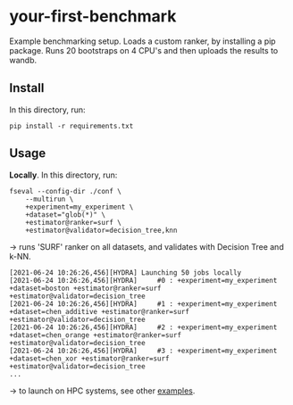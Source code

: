 # your-first-benchmark

Example benchmarking setup. Loads a custom ranker, by installing a pip package. Runs 20 bootstraps on 4 CPU's and then uploads the results to wandb.

## Install

In this directory, run:

```text
pip install -r requirements.txt
```

## Usage

**Locally**. In this directory, run:

```text
fseval --config-dir ./conf \
    --multirun \
    +experiment=my_experiment \
    +dataset="glob(*)" \
    +estimator@ranker=surf \
    +estimator@validator=decision_tree,knn
```

→ runs 'SURF' ranker on all datasets, and validates with Decision Tree and k-NN.

```text
[2021-06-24 10:26:26,456][HYDRA] Launching 50 jobs locally
[2021-06-24 10:26:26,456][HYDRA]     #0 : +experiment=my_experiment +dataset=boston +estimator@ranker=surf +estimator@validator=decision_tree
[2021-06-24 10:26:26,456][HYDRA]     #1 : +experiment=my_experiment +dataset=chen_additive +estimator@ranker=surf +estimator@validator=decision_tree
[2021-06-24 10:26:26,456][HYDRA]     #2 : +experiment=my_experiment +dataset=chen_orange +estimator@ranker=surf +estimator@validator=decision_tree
[2021-06-24 10:26:26,456][HYDRA]     #3 : +experiment=my_experiment +dataset=chen_xor +estimator@ranker=surf +estimator@validator=decision_tree
...
```

→ to launch on HPC systems, see other [examples](https://github.com/dunnkers/fseval/tree/master/examples).

